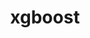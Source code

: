 ---
title: "xgboost"
layout: cache
categories: [package, develop-2023-09-10]
meta: {"versions": ["1.6.2"], "compilers": ["apple-clang@=14.0.0", "gcc@=11.3.0"], "oss": ["ubuntu22.04", "ventura"], "platforms": ["darwin", "linux"], "targets": ["aarch64", "x86_64_v3"], "stacks": ["ml-darwin-aarch64-mps", "ml-linux-x86_64-cpu", "ml-linux-x86_64-cuda", "ml-linux-x86_64-rocm", "root"], "num_specs": 3, "num_specs_by_stack": {"root": 3, "ml-darwin-aarch64-mps": 1, "ml-linux-x86_64-cpu": 1, "ml-linux-x86_64-rocm": 1, "ml-linux-x86_64-cuda": 1}}
spec_details: [{"hash": "vnyzolnv7vzyt47rdn46i2gdklqhw7ox", "compiler": "apple-clang@=14.0.0", "versions": ["1.6.2"], "os": "ventura", "platform": "darwin", "target": "aarch64", "variants": ["build_system=cmake", "build_type=Release", "~cuda", "generator=ninja", "~ipo", "~nccl", "+openmp"], "stacks": ["root", "ml-darwin-aarch64-mps"], "size": "-", "tarball": "https://binaries.spack.io/releases/develop-2023-09-10/build_cache/darwin-ventura-aarch64/apple-clang-14.0.0/xgboost-1.6.2/darwin-ventura-aarch64-apple-clang-14.0.0-xgboost-1.6.2-vnyzolnv7vzyt47rdn46i2gdklqhw7ox.spack"}, {"hash": "vtweresvm2qc46fgzqy23n3pvz2vuiix", "compiler": "gcc@=11.3.0", "versions": ["1.6.2"], "os": "ubuntu22.04", "platform": "linux", "target": "x86_64_v3", "variants": ["build_system=cmake", "build_type=Release", "~cuda", "generator=ninja", "~ipo", "~nccl", "+openmp"], "stacks": ["ml-linux-x86_64-cpu", "root", "ml-linux-x86_64-rocm"], "size": "-", "tarball": "https://binaries.spack.io/releases/develop-2023-09-10/build_cache/linux-ubuntu22.04-x86_64_v3/gcc-11.3.0/xgboost-1.6.2/linux-ubuntu22.04-x86_64_v3-gcc-11.3.0-xgboost-1.6.2-vtweresvm2qc46fgzqy23n3pvz2vuiix.spack"}, {"hash": "xv7q7sdekvmzpw4mjakyjneojmt45bi2", "compiler": "gcc@=11.3.0", "versions": ["1.6.2"], "os": "ubuntu22.04", "platform": "linux", "target": "x86_64_v3", "variants": ["build_system=cmake", "build_type=Release", "+cuda", "cuda_arch=80", "generator=ninja", "~ipo", "~nccl", "+openmp"], "stacks": ["ml-linux-x86_64-cuda", "root"], "size": "-", "tarball": "https://binaries.spack.io/releases/develop-2023-09-10/build_cache/linux-ubuntu22.04-x86_64_v3/gcc-11.3.0/xgboost-1.6.2/linux-ubuntu22.04-x86_64_v3-gcc-11.3.0-xgboost-1.6.2-xv7q7sdekvmzpw4mjakyjneojmt45bi2.spack"}]
---